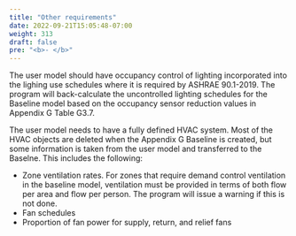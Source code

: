 ```yaml
---
title: "Other requirements"
date: 2022-09-21T15:05:48-07:00
weight: 313
draft: false
pre: "<b>- </b>"
---
```


The user model should have occupancy control of lighting incorporated into the lighing use schedules where it is required by ASHRAE 90.1-2019. The program will back-calculate the uncontrolled lighting schedules for the Baseline model based on the occupancy sensor reduction values in Appendix G Table G3.7.

The user model needs to have a fully defined HVAC system. Most of the HVAC objects are deleted when the Appendix G Baseline is created, but some information is taken from the user model and transferred to the Baselne. This includes the following:

* Zone ventilation rates. For zones that require demand control ventilation in the baseline model, ventilation must be provided in terms of both flow per area and flow per person. The program will issue a warning if this is not done.
* Fan schedules
* Proportion of fan power for supply, return, and relief fans
